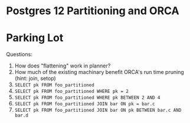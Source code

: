 # Postgres 12 Partitioning and ORCA

# Parking Lot

Questions:

1. How does "flattening" work in planner?
1. How much of the existing machinary benefit ORCA's run time pruning (hint: join, setop)
1. `SELECT pk FROM foo_partitioned`
1. `SELECT pk FROM foo_partitioned WHERE pk = 2`
1. `SELECT pk FROM foo_partitioned WHERE pk BETWEEN 2 AND 4`
1. `SELECT pk FROM foo_partitioned JOIN bar ON pk = bar.c`
1. `SELECT pk FROM foo_partitioned JOIN bar ON pk BETWEEN bar.c AND bar.d`
